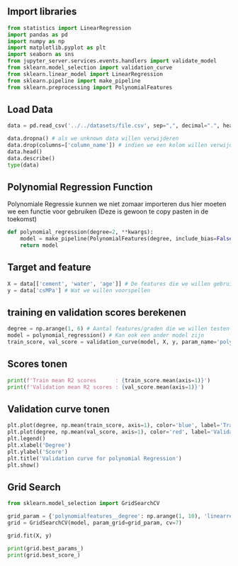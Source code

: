 ## Import libraries
```python
from statistics import LinearRegression
import pandas as pd  
import numpy as np  
import matplotlib.pyplot as plt  
import seaborn as sns  
from jupyter_server.services.events.handlers import validate_model  
from sklearn.model_selection import validation_curve  
from sklearn.linear_model import LinearRegression  
from sklearn.pipeline import make_pipeline  
from sklearn.preprocessing import PolynomialFeatures
```

## Load Data
```python
data = pd.read_csv('../../datasets/file.csv', sep=",", decimal=".", header=None)

data.dropna() # als we unknown data willen verwijderen
data.drop(columns=['column_name']) # indien we een kolom willen verwijderen
data.head()
data.describe()
type(data)
```

## Polynomial Regression Function
Polynomiale Regressie kunnen we niet zomaar importeren dus hier moeten we een functie voor gebruiken (Deze is gewoon te copy pasten in de toekomst)

```python
def polynomial_regression(degree=2, **kwargs):  
    model = make_pipeline(PolynomialFeatures(degree, include_bias=False), LinearRegression(**kwargs))  
    return model
```

## Target and feature
```python
X = data[['cement', 'water', 'age']] # De features die we willen gebruiken om te voorspellen
y = data['csMPa'] # Wat we willen voorspellen
```

## training en validation scores berekenen
```python
degree = np.arange(1, 6) # Aantal features/graden die we willen testen 
model = polynomial_regression() # Kan ook een ander model zijn
train_score, val_score = validation_curve(model, X, y, param_name='polynomialfeatures__degree', param_range=degree, cv=5)
```

## Scores tonen 
```python
print(f'Train mean R2 scores      : {train_score.mean(axis=1)}')  
print(f'Validation mean R2 scores : {val_score.mean(axis=1)}')
```

## Validation curve tonen
```python
plt.plot(degree, np.mean(train_score, axis=1), color='blue', label='Training score')
plt.plot(degree, np.mean(val_score, axis=1), color='red', label='Validation score')
plt.legend()
plt.xlabel('Degree')
plt.ylabel('Score')
plt.title('Validation curve for polynomial Regression')
plt.show()
```

## Grid Search
```python
from sklearn.model_selection import GridSearchCV

grid_param = {'polynomialfeatures__degree': np.arange(1, 10), 'linearregression__fit_intercept': [True, False]}
grid = GridSearchCV(model, param_grid=grid_param, cv=7)

grid.fit(X, y)

print(grid.best_params_)
print(grid.best_score_)
```